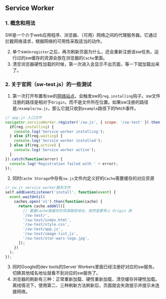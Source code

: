 ## Service Worker

### 1. 概念和用法
SW是一个介于web应用程序、浏览器、（可用）网络之间的代理服务器。它通过拦截网络请求，根据网络的可用性采取适当的动作。

2. 单个sw`Unregister`之后，再次刷新页面为什么，还会重新注册该sw任务。运行过的sw缓存的资源会放在浏览器的`Cache`里面。
3. 清空浏览器硬性加载的时候，第一次进入会显示不出页面，等一下就加载出来了。

### 2. 关于官网（sw-test.js）的一些测试
1. 第一次打开布置有sw的[网络站点](https://mdn.github.io/sw-test/)，会触发sw的`reg.installing`钩子。sw文件注册的路径是相对于`Origin`，而不是文件所在位置。如果sw注册的路径是`/example/sw.js`，那么它就只收到`example`路径下的fetch事件。
```js
// app.js 入口文件
navigator.serviceWorker.register('/sw.js', { scope: '/sw-test' }).then(function(reg) {
  if(reg.installing) {
    console.log('Service worker installing');
  } else if(reg.waiting) {
    console.log('Service worker installed');
  } else if(reg.active) {
    console.log('Service worker active');
  }
}).catch(function(error) {
  console.log('Registration failed with ' + error);
});
```
2. 同时`Cache Storage`中存有`sw.js`文件内定义好的`Cache`需要缓存的对应资源
```js
// sw.js service worker服务文件
self.addEventListener('install', function(event) {
  event.waitUntil(
    caches.open('v1').then(function(cache) {
      return cache.addAll([
        // 需要cache做缓存的资源路径地址，依然是要带上 Origin 源
        '/sw-test/',
        '/sw-test/index.html',
        '/sw-test/style.css',
        '/sw-test/app.js',
        '/sw-test/image-list.js',
        '/sw-test/star-wars-logo.jpg',
      ]);
    })
  );
});
```
3. 同时Google的dev tools的Server Workers里面已经注册好对应的sw服务。切换其他域名地址就看不到对应的sw服务了。
4. 浏览器的刷新有三种：正常重新加载、硬性重新加载、清空缓存并硬性加载。离线情况下，使用第二、三种刷新方法刷新后，页面就会失效提示并提示未连接网络。
